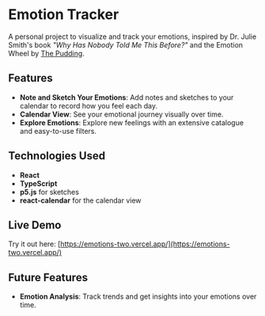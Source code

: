 # Emotion Tracker

A personal project to visualize and track your emotions, inspired by Dr. Julie Smith's book _"Why Has Nobody Told Me This Before?"_ and the Emotion Wheel by [The Pudding](https://pudding.cool/2022/12/emotion-wheel/).

## Features

- **Note and Sketch Your Emotions**: Add notes and sketches to your calendar to record how you feel each day.
- **Calendar View**: See your emotional journey visually over time.
- **Explore Emotions**: Explore new feelings with an extensive catalogue and easy-to-use filters.

## Technologies Used

- **React**
- **TypeScript**
- **p5.js** for sketches
- **react-calendar** for the calendar view

## Live Demo

Try it out here: [https://emotions-two.vercel.app/](https://emotions-two.vercel.app/)

## Future Features

- **Emotion Analysis**: Track trends and get insights into your emotions over time.
